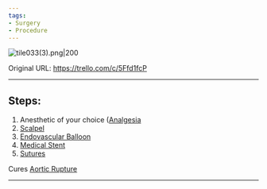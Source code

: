 ```yaml
---
tags:
- Surgery
- Procedure
---
```


![tile033(3).png\|200](/Procedures/Aortic%20Rupture%20Surgery%20-%20Attachments/6718845db30472d958dd7be1.png)

Original URL: https://trello.com/c/5Ffd1fcP

---

## Steps:

1.  Anesthetic of your choice ([Analgesia](../Torso/Analgesia.md)
2.  [Scalpel](../Items/Scalpel.md)
3. [Endovascular Balloon](../Items/Endovascular%20Balloon.md)
4. [Medical Stent](../Items/Medical%20Stent.md)
5. [Sutures](../Items/Sutures.md)

Cures [Aortic Rupture](../Torso/Aortic%20Rupture.md)

---

